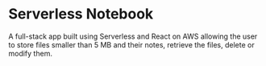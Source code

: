 # Serverless Notebook

A full-stack app built using Serverless and React on AWS allowing the user to store files smaller than 5 MB and their notes, retrieve the files, delete or modify them. 



